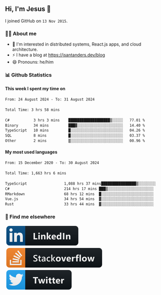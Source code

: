 ## Hi, I'm Jesus 👋

I joined GitHub on `13 Nov 2015`.

<!-- Talking about you -->

### 👨‍💻 About me

- 👦 I'm interested in distributed systems, React.js apps, and cloud architecture.
- ⚡️ I have a blog at <https://jsantanders.dev/blog>
- 😄 Pronouns: he/him

### 📊 Github Statistics

#### This week I spent my time on

<!--START_SECTION:weekly-->

```txt
From: 24 August 2024 - To: 31 August 2024

Total Time: 3 hrs 58 mins

C#           3 hrs 3 mins    ███████████████████▒░░░░░   77.01 %
Binary       34 mins         ███▓░░░░░░░░░░░░░░░░░░░░░   14.40 %
TypeScript   10 mins         █░░░░░░░░░░░░░░░░░░░░░░░░   04.26 %
SQL          8 mins          █░░░░░░░░░░░░░░░░░░░░░░░░   03.37 %
Other        2 mins          ▒░░░░░░░░░░░░░░░░░░░░░░░░   00.96 %
```

<!--END_SECTION:weekly-->

#### My most used languages

<!--START_SECTION:alltime-->

```txt
From: 15 December 2020 - To: 30 August 2024

Total Time: 1,663 hrs 6 mins

TypeScript                 1,088 hrs 37 mins████████████████▒░░░░░░░░   65.46 %
C#                         214 hrs 17 mins ███▒░░░░░░░░░░░░░░░░░░░░░   12.89 %
RMarkdown                  68 hrs 12 mins  █░░░░░░░░░░░░░░░░░░░░░░░░   04.10 %
Vue.js                     34 hrs 54 mins  ▓░░░░░░░░░░░░░░░░░░░░░░░░   02.10 %
Rust                       33 hrs 44 mins  ▓░░░░░░░░░░░░░░░░░░░░░░░░   02.03 %
```

<!--END_SECTION:alltime-->

### 📢 Find me elsewhere

<p>
  <a target="_blank" href="https://linkedin.com/in/jsantanders">
    <img src="https://github.com/jsantanders/jsantanders/blob/master/img/linkedin.svg" alt="LinkedIn" style="vertical-align:top; margin:4px">
  </a>
  
  <a target="_blank" href="https://stackoverflow.com/users/7318331/jesus-santander">
    <img src="https://github.com/jsantanders/jsantanders/blob/master/img/stackoverflow.svg" alt="StackOverflow" style="vertical-align:top; margin:4px">
  </a>
  
  <a target="_blank" href="http://twitter.com/jsantanders">
    <img src="https://github.com/jsantanders/jsantanders/blob/master/img/twitter.svg" alt="Twitter" style="vertical-align:top; margin:4px">
  </a>
</p>
